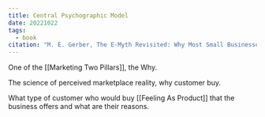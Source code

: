 ```yaml
---
title: Central Psychographic Model
date: 20221022
tags:
  - book
citation: "M. E. Gerber, The E-Myth Revisited: Why Most Small Businesses Don’t Work and What to Do About It. Harper Collins, 2009."
---
```

One of the [[Marketing Two Pillars]], the Why.

The science of perceived marketplace reality, why customer buy. 

What type of customer who would buy [[Feeling As Product]] that the business offers and what are their reasons.